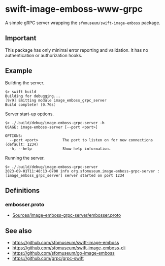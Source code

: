 # swift-image-emboss-www-grpc

A simple gRPC server wrapping the `sfomuseum/swift-image-emboss` package.

## Important

This package has only minimal error reporting and validation. It has no authentication or authorization hooks.

## Example

Building the server.

```
$> swift build
Building for debugging...
[9/9] Emitting module image_emboss_grpc_server
Build complete! (0.76s)
```

Server start-up options.

```
$> ./.build/debug/image-emboss-grpc-server -h
USAGE: image-emboss-server [--port <port>]

OPTIONS:
  --port <port>           The port to listen on for new connections (default: 1234)
  -h, --help              Show help information.
```

Running the server.

```
$> ./.build/debug/image-emboss-grpc-server 
2023-09-01T11:48:13-0700 info org.sfomuseum.image-emboss-grpc-server : [image_emboss_grpc_server] server started on port 1234
```


## Definitions

### embosser.proto

* [Sources/image-emboss-grpc-server/embosser.proto](Sources/image-emboss-grpc-server/embosser.proto)

## See also

* https://github.com/sfomuseum/swift-image-emboss
* https://github.com/sfomuseum/swift-image-emboss-cli
* https://github.com/sfomuseum/go-image-emboss
* https://github.com/grpc/grpc-swift
